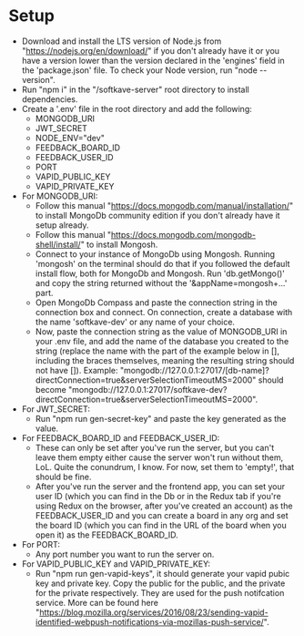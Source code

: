 # Setup

-   Download and install the LTS version of Node.js from "https://nodejs.org/en/download/" if you don't already have it or you have a version lower than the version declared in the 'engines' field in the 'package.json' file. To check your Node version, run "node --version".
-   Run "npm i" in the "/softkave-server" root directory to install dependencies.
-   Create a '.env' file in the root directory and add the following:
    -   MONGODB_URI
    -   JWT_SECRET
    -   NODE_ENV="dev"
    -   FEEDBACK_BOARD_ID
    -   FEEDBACK_USER_ID
    -   PORT
    -   VAPID_PUBLIC_KEY
    -   VAPID_PRIVATE_KEY
-   For MONGODB_URI:
    -   Follow this manual "https://docs.mongodb.com/manual/installation/" to install MongoDb community edition if you don't already have it setup already.
    -   Follow this manual "https://docs.mongodb.com/mongodb-shell/install/" to install Mongosh.
    -   Connect to your instance of MongoDb using Mongosh. Running 'mongosh' on the terminal should do that if you followed the default install flow, both for MongoDb and Mongosh. Run 'db.getMongo()' and copy the string returned without the '&appName=mongosh+...' part.
    -   Open MongoDb Compass and paste the connection string in the connection box and connect. On connection, create a database with the name 'softkave-dev' or any name of your choice.
    -   Now, paste the connection string as the value of MONGODB_URI in your .env file, and add the name of the database you created to the string (replace the name with the part of the example below in [], including the braces themselves, meaning the resulting string should not have []). Example: "mongodb://127.0.0.1:27017/[db-name]?directConnection=true&serverSelectionTimeoutMS=2000" should become "mongodb://127.0.0.1:27017/softkave-dev?directConnection=true&serverSelectionTimeoutMS=2000".
-   For JWT_SECRET:
    -   Run "npm run gen-secret-key" and paste the key generated as the value.
-   For FEEDBACK_BOARD_ID and FEEDBACK_USER_ID:
    -   These can only be set after you've run the server, but you can't leave them empty either cause the server won't run without them, LoL. Quite the conundrum, I know. For now, set them to 'empty!', that should be fine.
    -   After you've run the server and the frontend app, you can set your user ID (which you can find in the Db or in the Redux tab if you're using Redux on the browser, after you've created an account) as the FEEDBACK_USER_ID and you can create a board in any org and set the board ID (which you can find in the URL of the board when you open it) as the FEEDBACK_BOARD_ID.
-   For PORT:
    -   Any port number you want to run the server on.
-   For VAPID_PUBLIC_KEY and VAPID_PRIVATE_KEY:
    -   Run "npm run gen-vapid-keys", it should generate your vapid pubic key and private key. Copy the public for the public, and the private for the private respectively. They are used for the push notifcation service. More can be found here "https://blog.mozilla.org/services/2016/08/23/sending-vapid-identified-webpush-notifications-via-mozillas-push-service/".
